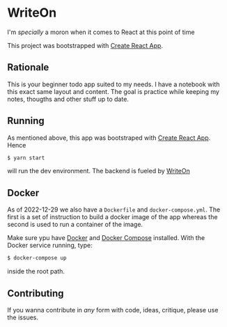 # WriteOn

I'm *specially* a moron when it comes to React at this point of time

This project was bootstrapped with [Create React App](https://github.com/facebook/create-react-app).

## Rationale

This is your beginner todo app suited to my needs. I have a notebook with this 
exact same layout and content. The goal is practice while keeping my notes, thougths 
and other stuff up to date.

## Running

As mentioned above, this app was bootstraped with [Create React App](https://github.com/facebook/create-react-app).
Hence

```sh
$ yarn start
```

will run the dev environment. The backend is fueled by [WriteOn](https://github.com/trinaldi/writeon)

## Docker

As of 2022-12-29 we also have a `Dockerfile` and `docker-compose.yml`. The first is a set of instruction to build a docker image of the app 
whereas the second is used to run a container of the image.

Make sure ypu have [Docker](https://www.docker.com) and [Docker Compose](https://docs.docker.com/compose/install/) installed. With the Docker service running, type:

```sh
$ docker-compose up
```

inside the root path.


## Contributing

If you wanna contribute in _any_ form with code, ideas, critique, please use the 
issues.
